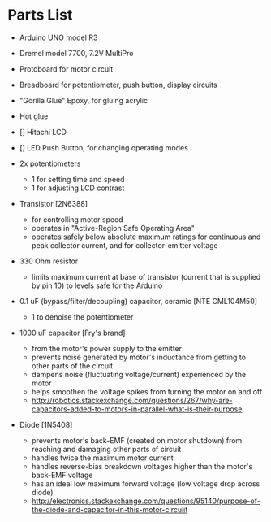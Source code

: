 Parts List
=====================================
- Arduino UNO model R3
- Dremel model 7700, 7.2V MultiPro

- Protoboard for motor circuit
- Breadboard for potentiometer, push button, display circuits
- "Gorilla Glue" Epoxy, for gluing acrylic
- Hot glue
 
- [] Hitachi LCD
- [] LED Push Button, for changing operating modes
- 2x potentiometers
  - 1 for setting time and speed
  - 1 for adjusting LCD contrast

- Transistor [2N6388]
  - for controlling motor speed
  - operates in "Active-Region Safe Operating Area"
  - operates safely below absolute maximum ratings for continuous and peak collector current, and for collector-emitter voltage
- 330 Ohm resistor
  - limits maximum current at base of transistor (current that is supplied by pin 10) to levels safe for the Arduino
- 0.1 uF (bypass/filter/decoupling) capacitor, ceramic [NTE CML104M50]
  - 1 to denoise the potentiometer
- 1000 uF capacitor [Fry's brand]
  - from the motor's power supply to the emitter
  - prevents noise generated by motor's inductance from getting to other parts of the circuit
  - dampens noise (fluctuating voltage/current) experienced by the motor
  - helps smoothen the voltage spikes from turning the motor on and off
  - http://robotics.stackexchange.com/questions/267/why-are-capacitors-added-to-motors-in-parallel-what-is-their-purpose
- Diode [1N5408]
  - prevents motor's back-EMF (created on motor shutdown) from reaching and damaging other parts of circuit
  - handles twice the maximum motor current
  - handles reverse-bias breakdown voltages higher than the motor's back-EMF voltage
  - has an ideal low maximum forward voltage (low voltage drop across diode)
  - http://electronics.stackexchange.com/questions/95140/purpose-of-the-diode-and-capacitor-in-this-motor-circuiit
